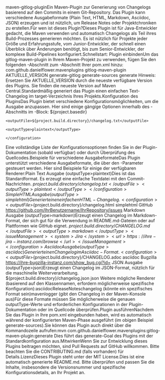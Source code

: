 maven-gitlog-pluginEin Maven-Plugin zur Generierung von Changelogs basierend auf den Commits in einem Git-Repository. Das Plugin kann verschiedene Ausgabeformate (Plain Text, HTML, Markdown, Asciidoc, JSON) erzeugen und ist nützlich, um Release Notes oder Projektchroniken zu erstellen.Für wen ist dieses Plugin?Dieses Plugin ist für Java-Entwickler gedacht, die Maven verwenden und automatisch Changelogs als Teil ihres Build-Prozesses generieren möchten. Es ist nützlich für Projekte jeder Größe und Erfahrungsstufe, vom Junior-Entwickler, der schnell einen Überblick über Änderungen benötigt, bis zum Senior-Entwickler, der komplexe Build-Pipelines konfiguriert.Schnellstart: Plugin einbindenUm das gitlog-maven-plugin in Ihrem Maven-Projekt zu verwenden, fügen Sie den folgenden <plugin>-Abschnitt zum <build>-Abschnitt Ihrer pom.xml hinzu:<build>
    <plugins>
        <plugin>
            <groupId>com.github.danielflower.mavenplugins</groupId>
            <artifactId>gitlog-maven-plugin</artifactId>
            <version>AKTUELLE_VERSION</version> <executions>
                <execution>
                    <id>generate-gitlog</id>
                    <phase>generate-sources</phase> <goals>
                        <goal>generate</goal>
                    </goals>
                </execution>
            </executions>
        </plugin>
    </plugins>
</build>
Hinweis: Ersetzen Sie AKTUELLE_VERSION durch die neueste verfügbare Version des Plugins. Sie finden die neueste Version auf Maven Central.Standardmäßig generiert das Plugin einen einfachen Text-Changelog im target-Verzeichnis Ihres Projekts.Konfiguration des PluginsDas Plugin bietet verschiedene Konfigurationsmöglichkeiten, um die Ausgabe anzupassen. Hier sind einige gängige Optionen innerhalb des <configuration>-Abschnitts im <execution>-Block:<configuration>
    <repositoryDirectory>${project.basedir}</repositoryDirectory>

    <outputFile>${project.build.directory}/changelog.txt</outputFile>

    <outputType>plaintext</outputType>

    </configuration>
Eine vollständige Liste der Konfigurationsoptionen finden Sie in der Plugin-Dokumentation (sobald verfügbar) oder durch Überprüfung des Quellcodes.Beispiele für verschiedene AusgabeformateDas Plugin unterstützt verschiedene Ausgabeformate, die über den <outputType>-Parameter gesteuert werden. Hier sind Beispiele für einige der verfügbaren Renderer:Plain Text Ausgabe (outputType>plaintext)Dies ist das Standardformat. Es erzeugt eine einfache Textdatei mit den Commit-Nachrichten.<configuration>
    <outputFile>${project.build.directory}/changelog.txt</outputFile>
    <outputType>plaintext</outputType>
</configuration>
Simple HTML Ausgabe (outputType>simplehtml)Generiert einen einfachen HTML-Changelog.<configuration>
    <outputFile>${project.build.directory}/changelog.html</outputFile>
    <outputType>simplehtml</outputType>
    <issueManagement>
        <system>GitHub</system>
        <url>https://github.com/IhrBenutzername/IhrRepository/issues</url>
    </issueManagement>
</configuration>
Markdown Ausgabe (outputType>markdown)Erzeugt einen Changelog im Markdown-Format, der sich gut für die Verwendung in README.md-Dateien oder auf Plattformen wie GitHub eignet.<configuration>
    <outputFile>${project.build.directory}/CHANGELOG.md</outputFile>
    <outputType>markdown</outputType>
    <issueManagement>
        <system>Jira</system>
        <url>https://ihre-jira-instanz.com/browse</url>
    </issueManagement>
</configuration>
Asciidoc Ausgabe (outputType>asciidoc)Generiert einen Changelog im Asciidoc-Format.<configuration>
    <outputFile>${project.build.directory}/CHANGELOG.adoc</outputFile>
    <outputType>asciidoc</outputType>
     <issueManagement>
        <system>Bugzilla</system>
        <url>https://ihre-bugzilla-instanz.com/show_bug.cgi?id=</url>
    </issueManagement>
</configuration>
JSON Ausgabe (outputType>json)Erzeugt einen Changelog im JSON-Format, nützlich für die maschinelle Weiterverarbeitung.<configuration>
    <outputFile>${project.build.directory}/changelog.json</outputFile>
    <outputType>json</outputType>
</configuration>
Weitere mögliche Renderer (basierend auf den Klassennamen, erfordern möglicherweise spezifische Konfiguration):asciidocReleaseNoteschangelog (könnte ein spezifisches Format sein)mavenlogger (gibt den Changelog in der Maven-Konsole aus)Für diese Formate müssen Sie möglicherweise die genauen outputType-Werte und erforderlichen Konfigurationen in der Plugin-Dokumentation oder im Quellcode überprüfen.Plugin ausführenNachdem Sie das Plugin in Ihre pom.xml eingebunden haben, wird es automatisch während der konfigurierten Maven-Phase ausgeführt (im obigen Beispiel generate-sources).Sie können das Plugin auch direkt über die Kommandozeile aufrufen:mvn com.github.danielflower.mavenplugins:gitlog-maven-plugin:generate
Dies führt das generate-Goal des Plugins mit der Standardkonfiguration aus.MitwirkenWenn Sie zur Entwicklung dieses Plugins beitragen möchten, sind Pull Requests auf GitHub willkommen. Bitte beachten Sie die CONTRIBUTING.md (falls vorhanden) für Details.LizenzDieses Plugin steht unter der MIT License.Dies ist eine automatisch generierte README.md. Bitte überprüfen und passen Sie die Inhalte, insbesondere die Versionsnummer und spezifische Konfigurationsdetails, an Ihr Projekt an.

